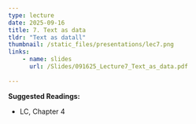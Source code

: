 ```yaml
---
type: lecture
date: 2025-09-16
title: 7. Text as data
tldr: "Text as datall"
thumbnail: /static_files/presentations/lec7.png
links: 
    - name: slides
      url: /Slides/091625_Lecture7_Text_as_data.pdf
    
---
```

**Suggested Readings:**
- LC, Chapter 4
